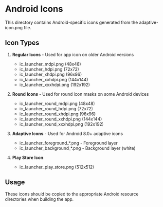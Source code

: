 # Android Icons

This directory contains Android-specific icons generated from the adaptive-icon.png file.

## Icon Types

1. **Regular Icons** - Used for app icon on older Android versions
   - ic_launcher_mdpi.png (48x48)
   - ic_launcher_hdpi.png (72x72)
   - ic_launcher_xhdpi.png (96x96)
   - ic_launcher_xxhdpi.png (144x144)
   - ic_launcher_xxxhdpi.png (192x192)

2. **Round Icons** - Used for round icon masks on some Android devices
   - ic_launcher_round_mdpi.png (48x48)
   - ic_launcher_round_hdpi.png (72x72)
   - ic_launcher_round_xhdpi.png (96x96)
   - ic_launcher_round_xxhdpi.png (144x144)
   - ic_launcher_round_xxxhdpi.png (192x192)

3. **Adaptive Icons** - Used for Android 8.0+ adaptive icons
   - ic_launcher_foreground_*.png - Foreground layer
   - ic_launcher_background_*.png - Background layer (white)

4. **Play Store Icon**
   - ic_launcher_play_store.png (512x512)

## Usage

These icons should be copied to the appropriate Android resource directories when building the app.
